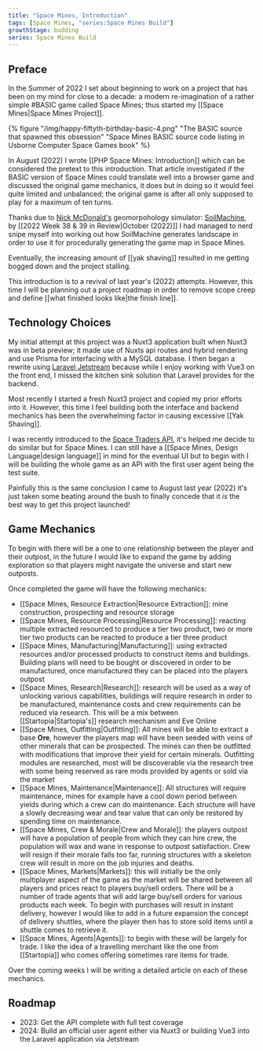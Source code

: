 ```yaml
---
title: "Space Mines, Introduction"
tags: [Space Mines, "series:Space Mines Build"]
growthStage: budding
series: Space Mines Build
---
```


## Preface

In the Summer of 2022 I set about beginning to work on a project that has been on my mind for close to a decade: a modern re-imagination of a rather simple #BASIC game called Space Mines; thus started my [[Space Mines|Space Mines Project]].

{% figure "/img/happy-fiftyth-birthday-basic-4.png" "The BASIC source that spawned this obsession" "Space Mines BASIC source code listing in Usborne Computer Space Games book" %}

In August (2022) I wrote [[PHP Space Mines: Introduction]] which can be considered the pretext to this introduction. That article investigated if the BASIC version of Space Mines could translate well into a browser game and discussed the original game mechanics, it does but in doing so it would feel quite limited and unbalanced; the original game is after all only supposed to play for a maximum of ten turns.

Thanks due to [Nick McDonald's](https://nickmcd.me) geomorpohology simulator: [SoilMachine](https://github.com/weigert/SoilMachine), by [[2022 Week 38 & 39 in Review|October (2022)]] I had managed to nerd snipe myself into working out how SoilMachine generates landscape in order to use it for procedurally generating the game map in Space Mines.

Eventually, the increasing amount of [[yak shaving]] resulted in me getting bogged down and the project stalling.

This introduction is to a revival of last year's (2022) attempts. However, this time I will be planning out a project roadmap in order to remove scope creep and define [[what finished looks like|the finish line]].

## Technology Choices
My initial attempt at this project was a Nuxt3 application built when Nuxt3 was in beta preview; it made use of Nuxts api routes and hybrid rendering and use Prisma for interfacing with a MySQL database. I then began a rewrite using [Laravel Jetstream](https://jetstream.laravel.com/) because while I enjoy working with Vue3 on the front end, I missed the kitchen sink solution that Laravel provides for the backend.

Most recently I started a fresh Nuxt3 project and copied my prior efforts into it. However, this time I feel building both the interface and backend mechanics has been the overwhelming factor in causing excessive [[Yak Shaving]].

I was recently introduced to the [Space Traders API](https://spacetraders.io/), it's helped me decide to do similar but for Space Mines. I can still have a [[Space Mines, Design Language|design language]] in mind for the eventual UI but to begin with I will be building the whole game as an API with the first user agent being the test suite.

Painfully this is the same conclusion I came to August last year (2022) it's just taken some beating around the bush to finally concede that it _is_ the best way to get this project launched!

## Game Mechanics
To begin with there will be a one to one relationship between the player and their outpost, in the future I would like to expand the game by adding exploration so that players might navigate the universe and start new outposts.

Once completed the game will have the following mechanics:

- [[Space Mines, Resource Extraction|Resource Extraction]]: mine construction, prospecting and resource storage
- [[Space Mines, Resource Processing|Resource Processing]]: reacting multiple extracted resourced to produce a tier two product, two or more tier two products can be reacted to produce a tier three product
- [[Space Mines, Manufacturing|Manufacturing]]: using extracted resources and/or processed products to construct items and buildings. Building plans will need to be bought or discovered in order to be manufactured, once manufactured they can be placed into the players outpost
- [[Space Mines, Research|Research]]: research will be used as a way of unlocking various capabilities, buildings will require research in order to be manufactured, maintenance costs and crew requirements can be reduced via research. This will be a mix between [[Startopia|Startopia's]] research mechanism and Eve Online
- [[Space Mines, Outfitting|Outfitting]]: All mines will be able to extract a base **Ore**, however the players map will have been seeded with veins of other minerals that can be prospected. The mines can then be outfitted with modifications that improve their yield for certain minerals. Outfitting modules are researched, most will be discoverable via the research tree with some being reserved as rare mods provided by agents or sold via the market
- [[Space Mines, Maintenance|Maintenance]]: All structures will require maintenance, mines for example have a cool down period between yields during which a crew can do maintenance. Each structure will have a slowly decreasing wear and tear value that can only be restored by spending time on maintenance.
- [[Space Mines, Crew & Morale|Crew and Morale]]: the players outpost will have a population of people from which they can hire crew, the population will wax and wane in response to outpost satisfaction. Crew will resign if their morale falls too far, running structures with a skeleton crew will result in more on the job injuries and deaths.
- [[Space Mines, Markets|Markets]]: this will initially be the only multiplayer aspect of the game as the market will be shared between all players and prices react to players buy/sell orders. There will be a number of trade agents that will add large buy/sell orders for various products each week. To begin with purchases will result in instant delivery, however I would like to add in a future expansion the concept of delivery shuttles, where the player then has to store sold items until a shuttle comes to retrieve it.
- [[Space Mines, Agents|Agents]]: to begin with these will be largely for trade. I like the idea of a travelling merchant like the one from [[Startopia]] who comes offering sometimes rare items for trade.

Over the coming weeks I will be writing a detailed article on each of these mechanics.

## Roadmap

- 2023: Get the API complete with full test coverage
- 2024: Build an official user agent either via Nuxt3 or building Vue3 into the Laravel application via Jetstream